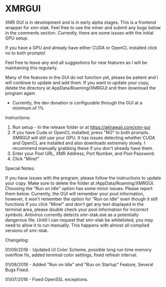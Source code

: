 # XMRGUI

XMR GUI is in development and is in early alpha stages. This is a frontend wrapper for xmr-stak. Feel free to use the miner and submit any bugs below in the comments section. Currently, there are some issues with the initial GPU setup. 

If you have a GPU and already have either CUDA or OpenCL installed click no to both prompts! 

Feel free to leave any and all suggestions for new features as I will be maintaining this regularly. 

Many of the features in the GUI do not function yet, please be patient and I will continue to update and add them.
If you want to update your copy, delete the directory at AppData/Roaming/XMRGUI and then download the program again.

* Currently, the dev donation is configurable through the GUI at a minimum of 1%

Instructions:

1. Run setup - In the release folder or at https://akhawaii.com/xmr-gui
2. If you have Cuda or OpenCL installed, press "NO" to both prompts. XMRGUI will still use your GPU. It has issues detecting whether CUDA and OpenCL are installed and also downloads extremely slowly. I recommend manually grabbing these if you don't already have them.
3. Enter your Pool URL, XMR Address, Port Number, and Pool Password. 
4. Click "Mine!"


Special Notes:

If you have issues with the program, please follow the instructions to update your copy. Make sure to delete the folder at /AppData/Roaming/XMRGUI.
Choosing the "Run on Idle" option has some minor issues. Please report them below. Currently, the GUI will remember your pool information, however, it won't remember the option for "Run on Idle" even though it still functions
If you click "Mine!" and don't get any text displayed in the terminal area, please double check your pool information for incorrect symbols.
Antivirus currently detects xmr-stak.exe as a potentially dangerous file. Untill I can request that xmr-stak be whitelisted, you may need to allow it to run manually. This happens with almost all compiled versions of xmr-stak.


Changelog:

01/09/2018 - Updated UI Color Scheme, possible long run time memory overflow fix, added terminal color settings, fixed refresh interval.

01/08/2018 - Added "Run on Idle" and "Run on Startup" Feature, Several Bugs Fixed. 

01/07/2018 - Fixed OpenSSL exceptions.
